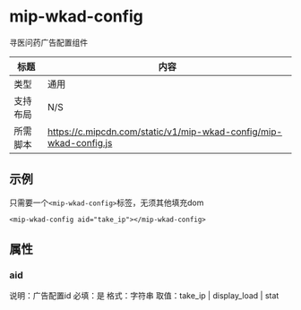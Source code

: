 # mip-wkad-config

寻医问药广告配置组件

标题|内容
----|----
类型|通用
支持布局| N/S
所需脚本|https://c.mipcdn.com/static/v1/mip-wkad-config/mip-wkad-config.js

## 示例

只需要一个`<mip-wkad-config>`标签，无须其他填充dom

```
<mip-wkad-config aid="take_ip"></mip-wkad-config>
```

## 属性

### aid

说明：广告配置id
必填：是
格式：字符串
取值：take_ip | display_load | stat
